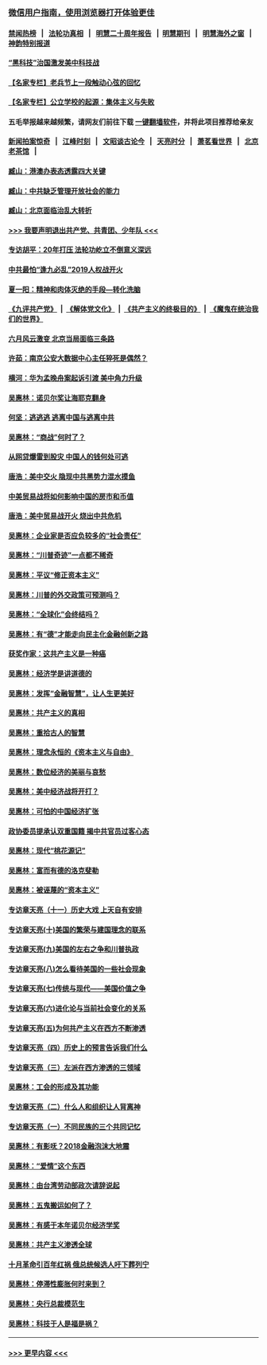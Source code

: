 ### [微信用户指南，使用浏览器打开体验更佳](https://github.com/gfw-breaker/banned-news1/blob/master/indexes/wechat-guide.md?t=0)
#### [禁闻热榜](热点新闻.md?t=0)  &nbsp;&nbsp;|&nbsp;&nbsp; [法轮功真相](https://github.com/gfw-breaker/truth/blob/master/README.md?t=0) &nbsp;&nbsp;|&nbsp;&nbsp; [明慧二十周年报告](https://github.com/gfw-breaker/mh-reports/blob/master/README.md?t=0) &nbsp;&nbsp;|&nbsp;&nbsp;[明慧期刊](https://github.com/gfw-breaker/mh-qikan) &nbsp;&nbsp;|&nbsp;&nbsp; [明慧海外之窗](https://github.com/gfw-breaker/mh-news/blob/master/README.md?t=0) &nbsp;&nbsp;|&nbsp;&nbsp; [神韵特别报道](https://github.com/gfw-breaker/mh-news/blob/master/shenyun.md?t=0)
#### [“黑科技”治国激发美中科技战](../pages/nsc423/n11638056.md?t=02070055) 
#### [【名家专栏】老兵节上一段触动心弦的回忆](../pages/nsc423/n11646016.md?t=02070055) 
#### [【名家专栏】公立学校的起源：集体主义与失败](../pages/nsc423/n11601833.md?t=02070055) 
#### 五毛举报越来越频繁，请网友们前往下载 [一键翻墙软件](https://github.com/gfw-breaker/ssr-accounts)，并将此项目推荐给亲友
#### [新闻拍案惊奇](https://github.com/gfw-breaker/banned-news1/blob/master/pages/link4.md) &nbsp;&nbsp;|&nbsp;&nbsp; [江峰时刻](https://github.com/gfw-breaker/banned-news1/blob/master/pages/link4.md) &nbsp;&nbsp;|&nbsp;&nbsp; [文昭谈古论今](https://github.com/gfw-breaker/banned-news1/blob/master/pages/link4.md) &nbsp;&nbsp;|&nbsp;&nbsp; [天亮时分](https://github.com/gfw-breaker/banned-news1/blob/master/pages/link4.md) &nbsp;&nbsp;|&nbsp;&nbsp; [萧茗看世界](https://github.com/gfw-breaker/banned-news1/blob/master/pages/link4.md) &nbsp;&nbsp;|&nbsp;&nbsp; [北京老茶馆](https://github.com/gfw-breaker/banned-news1/blob/master/pages/link4.md) &nbsp;&nbsp;|&nbsp;&nbsp; 
#### [臧山：港澳办表态透露四大关键](../pages/nsc423/n11421628.md?t=02070055) 
#### [臧山：中共缺乏管理开放社会的能力](../pages/nsc423/n11407457.md?t=02070055) 
#### [臧山：北京面临治乱大转折](../pages/nsc423/n11406895.md?t=02070055) 
#### [>>> 我要声明退出共产党、共青团、少年队 <<<](https://github.com/begood0513/goodnews/blob/master/quit/letter.md) 
#### [专访胡平：20年打压 法轮功屹立不倒意义深远](../pages/nsc423/n11398800.md?t=02070055) 
#### [中共最怕“逢九必乱”2019人权战开火](../pages/nsc423/n11385248.md?t=02070055) 
#### [夏一阳：精神和肉体灭绝的手段—转化洗脑](../pages/nsc423/n11368250.md?t=02070055) 
#### [《九评共产党》](https://github.com/begood0513/9ping.md/blob/master/README.md) &nbsp;|&nbsp; [《解体党文化》](../../../../jtdwh.md/blob/master/README.md)  &nbsp;|&nbsp; [《共产主义的终极目的》](../../../../gczydzjmd.md/blob/master/README.md) &nbsp;|&nbsp; [《魔鬼在统治我们的世界》](../../../../mgztzwmdsj.md/blob/master/README.md) 
#### [六月风云激变 北京当局面临三条路](../pages/nsc423/n11313668.md?t=02070055) 
#### [许茹：南京公安大数据中心主任猝死是偶然？](../pages/nsc423/n11064744.md?t=02070055) 
#### [横河：华为孟晚舟案起诉引渡 美中角力升级](../pages/nsc423/n11027230.md?t=02070055) 
#### [吴惠林：诺贝尔奖让海耶克翻身](../pages/nsc423/n10890049.md?t=02070055) 
#### [何坚：逃逃逃 逃离中国与逃离中共](../pages/nsc423/n10592891.md?t=02070055) 
#### [吴惠林：“商战”何时了？](../pages/nsc423/n10573558.md?t=02070055) 
#### [从网贷爆雷到股灾 中国人的钱何处可逃](../pages/nsc423/n10572800.md?t=02070055) 
#### [唐浩：美中交火 隐现中共黑势力混水摸鱼](../pages/nsc423/n10544040.md?t=02070055) 
#### [中美贸易战将如何影响中国的房市和币值](../pages/nsc423/n10543697.md?t=02070055) 
#### [唐浩：美中贸易战开火 烧出中共危机](../pages/nsc423/n10540126.md?t=02070055) 
#### [吴惠林：企业家是否应负较多的“社会责任”](../pages/nsc423/n10535022.md?t=02070055) 
#### [吴惠林：“川普奇迹”一点都不稀奇](../pages/nsc423/n10512808.md?t=02070055) 
#### [吴惠林：平议“修正资本主义”](../pages/nsc423/n10495724.md?t=02070055) 
#### [吴惠林：川普的外交政策可预测吗？](../pages/nsc423/n10462387.md?t=02070055) 
#### [吴惠林：“全球化”会终结吗？](../pages/nsc423/n10452838.md?t=02070055) 
#### [吴惠林：有“德”才能走向民主化金融创新之路](../pages/nsc423/n10432292.md?t=02070055) 
#### [获奖作家：这共产主义是一种癌](../pages/nsc423/n10431541.md?t=02070055) 
#### [吴惠林：经济学是讲道德的](../pages/nsc423/n10398014.md?t=02070055) 
#### [吴惠林：发挥“金融智慧”，让人生更美好](../pages/nsc423/n10375019.md?t=02070055) 
#### [吴惠林：共产主义的真相](../pages/nsc423/n10351394.md?t=02070055) 
#### [吴惠林：重拾古人的智慧](../pages/nsc423/n10337691.md?t=02070055) 
#### [吴惠林：理念永恒的《资本主义与自由》](../pages/nsc423/n10316274.md?t=02070055) 
#### [吴惠林：数位经济的美丽与哀愁](../pages/nsc423/n10292946.md?t=02070055) 
#### [吴惠林：美中经济战将开打？](../pages/nsc423/n10258825.md?t=02070055) 
#### [吴惠林：可怕的中国经济扩张](../pages/nsc423/n10219147.md?t=02070055) 
#### [政协委员提承认双重国籍 揭中共官员过客心态](../pages/nsc423/n10208809.md?t=02070055) 
#### [吴惠林：现代“桃花源记”](../pages/nsc423/n10185234.md?t=02070055) 
#### [吴惠林：富而有德的洛克斐勒](../pages/nsc423/n10142264.md?t=02070055) 
#### [吴惠林：被诬蔑的“资本主义”](../pages/nsc423/n10124816.md?t=02070055) 
#### [专访章天亮（十一）历史大戏 上天自有安排](../pages/nsc423/n10094905.md?t=02070055) 
#### [专访章天亮(十)美国的繁荣与建国理念的联系](../pages/nsc423/n10094899.md?t=02070055) 
#### [专访章天亮(九)美国的左右之争和川普执政](../pages/nsc423/n10094889.md?t=02070055) 
#### [专访章天亮(八)怎么看待美国的一些社会现象](../pages/nsc423/n10094857.md?t=02070055) 
#### [专访章天亮(七)传统与现代——美国价值之争](../pages/nsc423/n10093140.md?t=02070055) 
#### [专访章天亮(六)进化论与当前社会变化的关系](../pages/nsc423/n10092036.md?t=02070055) 
#### [专访章天亮(五)为何共产主义在西方不断渗透](../pages/nsc423/n10083620.md?t=02070055) 
#### [专访章天亮（四）历史上的预言告诉我们什么](../pages/nsc423/n10083606.md?t=02070055) 
#### [专访章天亮（三）左派在西方渗透的三领域](../pages/nsc423/n10081115.md?t=02070055) 
#### [吴惠林：工会的形成及其功能](../pages/nsc423/n10080633.md?t=02070055) 
#### [专访章天亮（二）什么人和组织让人背离神](../pages/nsc423/n10076637.md?t=02070055) 
#### [专访章天亮（一）不同民族的三个共同记忆](../pages/nsc423/n10074188.md?t=02070055) 
#### [吴惠林：有影呒？2018金融泡沫大地震](../pages/nsc423/n10040534.md?t=02070055) 
#### [吴惠林：“爱情”这个东西](../pages/nsc423/n10019423.md?t=02070055) 
#### [吴惠林：由台湾劳动部政次请辞说起](../pages/nsc423/n9979679.md?t=02070055) 
#### [吴惠林：五鬼搬运如何了？](../pages/nsc423/n9925338.md?t=02070055) 
#### [吴惠林：有感于本年诺贝尔经济学奖](../pages/nsc423/n9871883.md?t=02070055) 
#### [吴惠林：共产主义渗透全球](../pages/nsc423/n9812748.md?t=02070055) 
#### [十月革命引百年红祸 俄总统候选人吁下葬列宁](../pages/nsc423/n9810182.md?t=02070055) 
#### [吴惠林：停滞性膨胀何时来到？](../pages/nsc423/n9764136.md?t=02070055) 
#### [吴惠林：央行总裁模范生](../pages/nsc423/n9728134.md?t=02070055) 
#### [吴惠林：科技于人是福是祸？](../pages/nsc423/n9672982.md?t=02070055) 

----
#### [ >>> 更早内容 <<< ](../indexes/nsc423-earlier.md)
